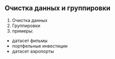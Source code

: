 ## Очистка данных и группировки

1. Очистка данных
2. Группировки
3. примеры: 
- датасет фильмы
- портфельные инвестиции
- датасет аэропорты
